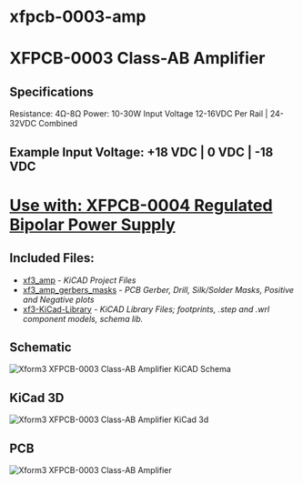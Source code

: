# xfpcb-0003-amp


# XFPCB-0003 Class-AB Amplifier

## Specifications
Resistance: 4Ω-8Ω
Power: 10-30W
Input Voltage 12-16VDC Per Rail | 24-32VDC Combined 


## Example  Input Voltage:  +18 VDC | 0 VDC | -18 VDC

# [Use with: XFPCB-0004 Regulated Bipolar Power Supply](https://github.com/xform3/xfpcb-0004-psu)

## Included Files:
* [xf3_amp](https://github.com/xform3/xfpcb-0003-amp/tree/master/xf3_amp)  - *KiCAD Project Files*
* [xf3_amp_gerbers_masks](https://github.com/xform3/xfpcb-0003-amp/tree/master/xf3_amp_gerbers_masks) - *PCB Gerber, Drill, Silk/Solder Masks, Positive and Negative plots*
* [xf3-KiCad-Library](https://github.com/xform3/xf3-KiCad-Library)  - *KiCAD Library Files; footprints, .step and .wrl component models, schema lib.*


## Schematic
![Xform3 XFPCB-0003 Class-AB Amplifier KiCAD Schema](../master/graphics/schema_channel_lm1875.png)
 
## KiCad 3D
![Xform3 XFPCB-0003 Class-AB Amplifier KiCad 3d](../master/graphics/channel_lm1875.png)

## PCB
![Xform3 XFPCB-0003 Class-AB Amplifier](../master/graphics/pcb_lm1875.png)

 
